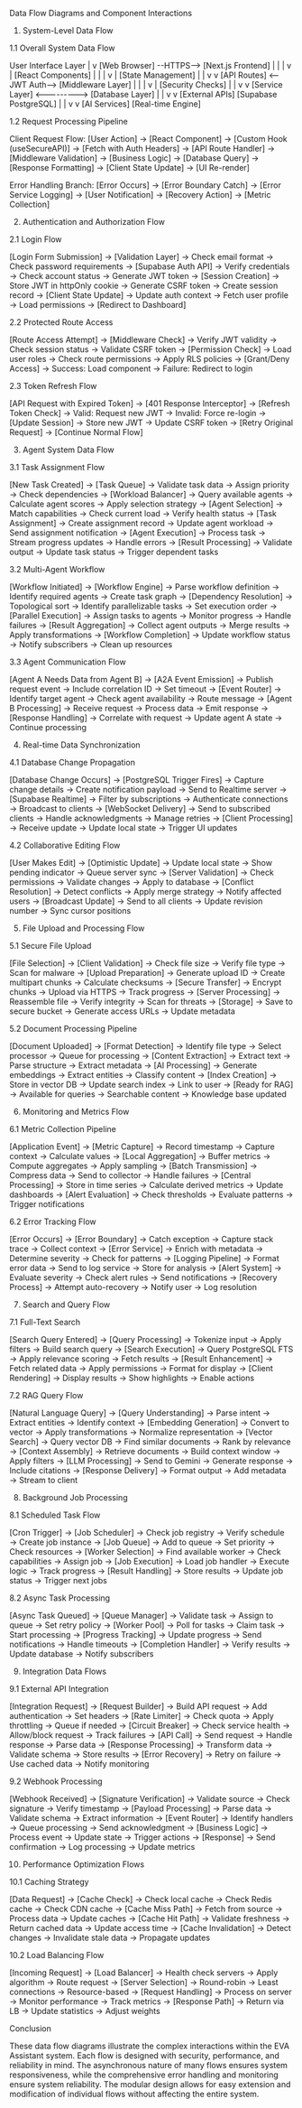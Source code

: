 Data Flow Diagrams and Component Interactions

1. System-Level Data Flow

1.1 Overall System Data Flow

User Interface Layer
    |
    v
[Web Browser] --HTTPS--> [Next.js Frontend]
    |                           |
    |                           v
    |                    [React Components]
    |                           |
    |                           v
    |                    [State Management]
    |                           |
    v                           v
[API Routes] <--JWT Auth--> [Middleware Layer]
    |                           |
    |                           v
    |                    [Security Checks]
    |                           |
    v                           v
[Service Layer] <---------> [Database Layer]
    |                           |
    v                           v
[External APIs]            [Supabase PostgreSQL]
    |                           |
    v                           v
[AI Services]              [Real-time Engine]


1.2 Request Processing Pipeline

Client Request Flow:
[User Action] 
    → [React Component]
    → [Custom Hook (useSecureAPI)]
    → [Fetch with Auth Headers]
    → [API Route Handler]
    → [Middleware Validation]
    → [Business Logic]
    → [Database Query]
    → [Response Formatting]
    → [Client State Update]
    → [UI Re-render]

Error Handling Branch:
[Error Occurs]
    → [Error Boundary Catch]
    → [Error Service Logging]
    → [User Notification]
    → [Recovery Action]
    → [Metric Collection]

2. Authentication and Authorization Flow

2.1 Login Flow

[Login Form Submission]
    → [Validation Layer]
        → Check email format
        → Check password requirements
    → [Supabase Auth API]
        → Verify credentials
        → Check account status
        → Generate JWT token
    → [Session Creation]
        → Store JWT in httpOnly cookie
        → Generate CSRF token
        → Create session record
    → [Client State Update]
        → Update auth context
        → Fetch user profile
        → Load permissions
    → [Redirect to Dashboard]

2.2 Protected Route Access

[Route Access Attempt]
    → [Middleware Check]
        → Verify JWT validity
        → Check session status
        → Validate CSRF token
    → [Permission Check]
        → Load user roles
        → Check route permissions
        → Apply RLS policies
    → [Grant/Deny Access]
        → Success: Load component
        → Failure: Redirect to login

2.3 Token Refresh Flow

[API Request with Expired Token]
    → [401 Response Interceptor]
    → [Refresh Token Check]
        → Valid: Request new JWT
        → Invalid: Force re-login
    → [Update Session]
        → Store new JWT
        → Update CSRF token
    → [Retry Original Request]
    → [Continue Normal Flow]

3. Agent System Data Flow

3.1 Task Assignment Flow

[New Task Created]
    → [Task Queue]
        → Validate task data
        → Assign priority
        → Check dependencies
    → [Workload Balancer]
        → Query available agents
        → Calculate agent scores
        → Apply selection strategy
    → [Agent Selection]
        → Match capabilities
        → Check current load
        → Verify health status
    → [Task Assignment]
        → Create assignment record
        → Update agent workload
        → Send assignment notification
    → [Agent Execution]
        → Process task
        → Stream progress updates
        → Handle errors
    → [Result Processing]
        → Validate output
        → Update task status
        → Trigger dependent tasks

3.2 Multi-Agent Workflow

[Workflow Initiated]
    → [Workflow Engine]
        → Parse workflow definition
        → Identify required agents
        → Create task graph
    → [Dependency Resolution]
        → Topological sort
        → Identify parallelizable tasks
        → Set execution order
    → [Parallel Execution]
        → Assign tasks to agents
        → Monitor progress
        → Handle failures
    → [Result Aggregation]
        → Collect agent outputs
        → Merge results
        → Apply transformations
    → [Workflow Completion]
        → Update workflow status
        → Notify subscribers
        → Clean up resources

3.3 Agent Communication Flow

[Agent A Needs Data from Agent B]
    → [A2A Event Emission]
        → Publish request event
        → Include correlation ID
        → Set timeout
    → [Event Router]
        → Identify target agent
        → Check agent availability
        → Route message
    → [Agent B Processing]
        → Receive request
        → Process data
        → Emit response
    → [Response Handling]
        → Correlate with request
        → Update agent A state
        → Continue processing

4. Real-time Data Synchronization

4.1 Database Change Propagation

[Database Change Occurs]
    → [PostgreSQL Trigger Fires]
        → Capture change details
        → Create notification payload
        → Send to Realtime server
    → [Supabase Realtime]
        → Filter by subscriptions
        → Authenticate connections
        → Broadcast to clients
    → [WebSocket Delivery]
        → Send to subscribed clients
        → Handle acknowledgments
        → Manage retries
    → [Client Processing]
        → Receive update
        → Update local state
        → Trigger UI updates

4.2 Collaborative Editing Flow

[User Makes Edit]
    → [Optimistic Update]
        → Update local state
        → Show pending indicator
        → Queue server sync
    → [Server Validation]
        → Check permissions
        → Validate changes
        → Apply to database
    → [Conflict Resolution]
        → Detect conflicts
        → Apply merge strategy
        → Notify affected users
    → [Broadcast Update]
        → Send to all clients
        → Update revision number
        → Sync cursor positions

5. File Upload and Processing Flow

5.1 Secure File Upload

[File Selection]
    → [Client Validation]
        → Check file size
        → Verify file type
        → Scan for malware
    → [Upload Preparation]
        → Generate upload ID
        → Create multipart chunks
        → Calculate checksums
    → [Secure Transfer]
        → Encrypt chunks
        → Upload via HTTPS
        → Track progress
    → [Server Processing]
        → Reassemble file
        → Verify integrity
        → Scan for threats
    → [Storage]
        → Save to secure bucket
        → Generate access URLs
        → Update metadata

5.2 Document Processing Pipeline

[Document Uploaded]
    → [Format Detection]
        → Identify file type
        → Select processor
        → Queue for processing
    → [Content Extraction]
        → Extract text
        → Parse structure
        → Extract metadata
    → [AI Processing]
        → Generate embeddings
        → Extract entities
        → Classify content
    → [Index Creation]
        → Store in vector DB
        → Update search index
        → Link to user
    → [Ready for RAG]
        → Available for queries
        → Searchable content
        → Knowledge base updated

6. Monitoring and Metrics Flow

6.1 Metric Collection Pipeline

[Application Event]
    → [Metric Capture]
        → Record timestamp
        → Capture context
        → Calculate values
    → [Local Aggregation]
        → Buffer metrics
        → Compute aggregates
        → Apply sampling
    → [Batch Transmission]
        → Compress data
        → Send to collector
        → Handle failures
    → [Central Processing]
        → Store in time series
        → Calculate derived metrics
        → Update dashboards
    → [Alert Evaluation]
        → Check thresholds
        → Evaluate patterns
        → Trigger notifications

6.2 Error Tracking Flow

[Error Occurs]
    → [Error Boundary]
        → Catch exception
        → Capture stack trace
        → Collect context
    → [Error Service]
        → Enrich with metadata
        → Determine severity
        → Check for patterns
    → [Logging Pipeline]
        → Format error data
        → Send to log service
        → Store for analysis
    → [Alert System]
        → Evaluate severity
        → Check alert rules
        → Send notifications
    → [Recovery Process]
        → Attempt auto-recovery
        → Notify user
        → Log resolution

7. Search and Query Flow

7.1 Full-Text Search

[Search Query Entered]
    → [Query Processing]
        → Tokenize input
        → Apply filters
        → Build search query
    → [Search Execution]
        → Query PostgreSQL FTS
        → Apply relevance scoring
        → Fetch results
    → [Result Enhancement]
        → Fetch related data
        → Apply permissions
        → Format for display
    → [Client Rendering]
        → Display results
        → Show highlights
        → Enable actions

7.2 RAG Query Flow

[Natural Language Query]
    → [Query Understanding]
        → Parse intent
        → Extract entities
        → Identify context
    → [Embedding Generation]
        → Convert to vector
        → Apply transformations
        → Normalize representation
    → [Vector Search]
        → Query vector DB
        → Find similar documents
        → Rank by relevance
    → [Context Assembly]
        → Retrieve documents
        → Build context window
        → Apply filters
    → [LLM Processing]
        → Send to Gemini
        → Generate response
        → Include citations
    → [Response Delivery]
        → Format output
        → Add metadata
        → Stream to client

8. Background Job Processing

8.1 Scheduled Task Flow

[Cron Trigger]
    → [Job Scheduler]
        → Check job registry
        → Verify schedule
        → Create job instance
    → [Job Queue]
        → Add to queue
        → Set priority
        → Check resources
    → [Worker Selection]
        → Find available worker
        → Check capabilities
        → Assign job
    → [Job Execution]
        → Load job handler
        → Execute logic
        → Track progress
    → [Result Handling]
        → Store results
        → Update job status
        → Trigger next jobs

8.2 Async Task Processing

[Async Task Queued]
    → [Queue Manager]
        → Validate task
        → Assign to queue
        → Set retry policy
    → [Worker Pool]
        → Poll for tasks
        → Claim task
        → Start processing
    → [Progress Tracking]
        → Update progress
        → Send notifications
        → Handle timeouts
    → [Completion Handler]
        → Verify results
        → Update database
        → Notify subscribers

9. Integration Data Flows

9.1 External API Integration

[Integration Request]
    → [Request Builder]
        → Build API request
        → Add authentication
        → Set headers
    → [Rate Limiter]
        → Check quota
        → Apply throttling
        → Queue if needed
    → [Circuit Breaker]
        → Check service health
        → Allow/block request
        → Track failures
    → [API Call]
        → Send request
        → Handle response
        → Parse data
    → [Response Processing]
        → Transform data
        → Validate schema
        → Store results
    → [Error Recovery]
        → Retry on failure
        → Use cached data
        → Notify monitoring

9.2 Webhook Processing

[Webhook Received]
    → [Signature Verification]
        → Validate source
        → Check signature
        → Verify timestamp
    → [Payload Processing]
        → Parse data
        → Validate schema
        → Extract information
    → [Event Router]
        → Identify handlers
        → Queue processing
        → Send acknowledgment
    → [Business Logic]
        → Process event
        → Update state
        → Trigger actions
    → [Response]
        → Send confirmation
        → Log processing
        → Update metrics

10. Performance Optimization Flows

10.1 Caching Strategy

[Data Request]
    → [Cache Check]
        → Check local cache
        → Check Redis cache
        → Check CDN cache
    → [Cache Miss Path]
        → Fetch from source
        → Process data
        → Update caches
    → [Cache Hit Path]
        → Validate freshness
        → Return cached data
        → Update access time
    → [Cache Invalidation]
        → Detect changes
        → Invalidate stale data
        → Propagate updates

10.2 Load Balancing Flow

[Incoming Request]
    → [Load Balancer]
        → Health check servers
        → Apply algorithm
        → Route request
    → [Server Selection]
        → Round-robin
        → Least connections
        → Resource-based
    → [Request Handling]
        → Process on server
        → Monitor performance
        → Track metrics
    → [Response Path]
        → Return via LB
        → Update statistics
        → Adjust weights

Conclusion

These data flow diagrams illustrate the complex interactions within the EVA Assistant system. Each flow is designed with security, performance, and reliability in mind. The asynchronous nature of many flows ensures system responsiveness, while the comprehensive error handling and monitoring ensure system reliability. The modular design allows for easy extension and modification of individual flows without affecting the entire system.